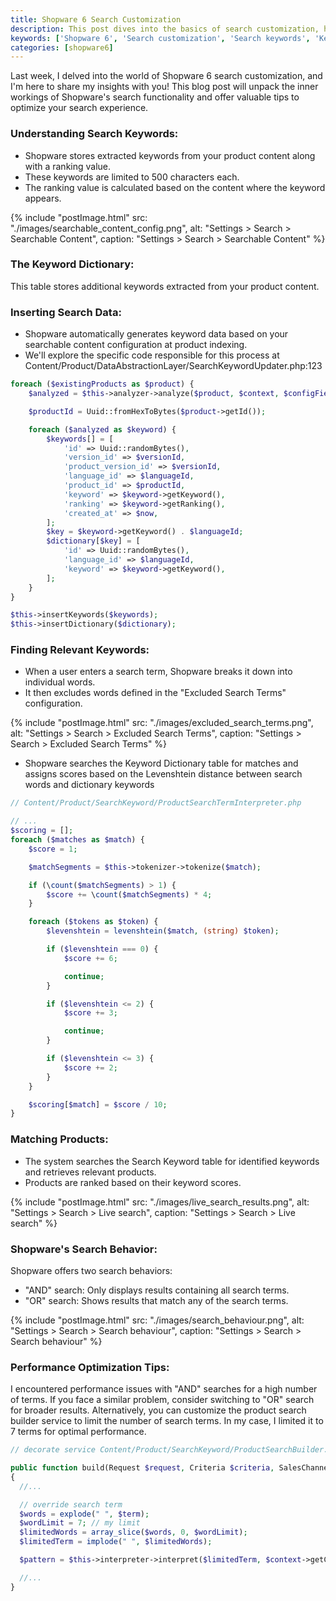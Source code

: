 ```yaml
---
title: Shopware 6 Search Customization
description: This post dives into the basics of search customization, helping you understand keywords, search behavior, and how to optimize results for a smoother shopping experience for your customers.
keywords: ['Shopware 6', 'Search customization', 'Search keywords', 'Keyword dictionary', 'Search behavior', 'Search performance']
categories: [shopware6]
---
```



Last week, I delved into the world of Shopware 6 search customization, and I'm here to share my insights with you! This blog post will unpack the inner workings of Shopware's search functionality and offer valuable tips to optimize your search experience.

### Understanding Search Keywords:

- Shopware stores extracted keywords from your product content along with a ranking value.
- These keywords are limited to 500 characters each.
- The ranking value is calculated based on the content where the keyword appears.

{% include "postImage.html" src: "./images/searchable_content_config.png", alt: "Settings > Search > Searchable Content", caption: "Settings > Search > Searchable Content" %}

### The Keyword Dictionary:

This table stores additional keywords extracted from your product content.

### Inserting Search Data:

- Shopware automatically generates keyword data based on your searchable content configuration at product indexing.
- We'll explore the specific code responsible for this process at Content/Product/DataAbstractionLayer/SearchKeywordUpdater.php:123

```php
foreach ($existingProducts as $product) {
    $analyzed = $this->analyzer->analyze($product, $context, $configFields);

    $productId = Uuid::fromHexToBytes($product->getId());

    foreach ($analyzed as $keyword) {
        $keywords[] = [
            'id' => Uuid::randomBytes(),
            'version_id' => $versionId,
            'product_version_id' => $versionId,
            'language_id' => $languageId,
            'product_id' => $productId,
            'keyword' => $keyword->getKeyword(),
            'ranking' => $keyword->getRanking(),
            'created_at' => $now,
        ];
        $key = $keyword->getKeyword() . $languageId;
        $dictionary[$key] = [
            'id' => Uuid::randomBytes(),
            'language_id' => $languageId,
            'keyword' => $keyword->getKeyword(),
        ];
    }
}

$this->insertKeywords($keywords);
$this->insertDictionary($dictionary);
```

### Finding Relevant Keywords:

- When a user enters a search term, Shopware breaks it down into individual words.
- It then excludes words defined in the "Excluded Search Terms" configuration.

{% include "postImage.html" src: "./images/excluded_search_terms.png", alt: "Settings > Search > Excluded Search Terms", caption: "Settings > Search > Excluded Search Terms" %}

- Shopware searches the Keyword Dictionary table for matches and assigns scores based on the Levenshtein distance between search words and dictionary keywords

```php
// Content/Product/SearchKeyword/ProductSearchTermInterpreter.php

// ...
$scoring = [];
foreach ($matches as $match) {
    $score = 1;

    $matchSegments = $this->tokenizer->tokenize($match);

    if (\count($matchSegments) > 1) {
        $score += \count($matchSegments) * 4;
    }

    foreach ($tokens as $token) {
        $levenshtein = levenshtein($match, (string) $token);

        if ($levenshtein === 0) {
            $score += 6;

            continue;
        }

        if ($levenshtein <= 2) {
            $score += 3;

            continue;
        }

        if ($levenshtein <= 3) {
            $score += 2;
        }
    }

    $scoring[$match] = $score / 10;
}
```

### Matching Products:

- The system searches the Search Keyword table for identified keywords and retrieves relevant products.
- Products are ranked based on their keyword scores.

{% include "postImage.html" src: "./images/live_search_results.png", alt: "Settings > Search > Live search", caption: "Settings > Search > Live search" %}

### Shopware's Search Behavior:

Shopware offers two search behaviors:
- "AND" search: Only displays results containing all search terms.
- "OR" search: Shows results that match any of the search terms.

{% include "postImage.html" src: "./images/search_behaviour.png", alt: "Settings > Search > Search behaviour", caption: "Settings > Search > Search behaviour" %}

### Performance Optimization Tips:

I encountered performance issues with "AND" searches for a high number of terms.
If you face a similar problem, consider switching to "OR" search for broader results.
Alternatively, you can customize the product search builder service to limit the number of search terms. In my case, I limited it to 7 terms for optimal performance.

```php
// decorate service Content/Product/SearchKeyword/ProductSearchBuilder.php

public function build(Request $request, Criteria $criteria, SalesChannelContext $context): void
{
  //...

  // override search term
  $words = explode(" ", $term);
  $wordLimit = 7; // my limit
  $limitedWords = array_slice($words, 0, $wordLimit);
  $limitedTerm = implode(" ", $limitedWords);

  $pattern = $this->interpreter->interpret($limitedTerm, $context->getContext());

  //...
}
```
